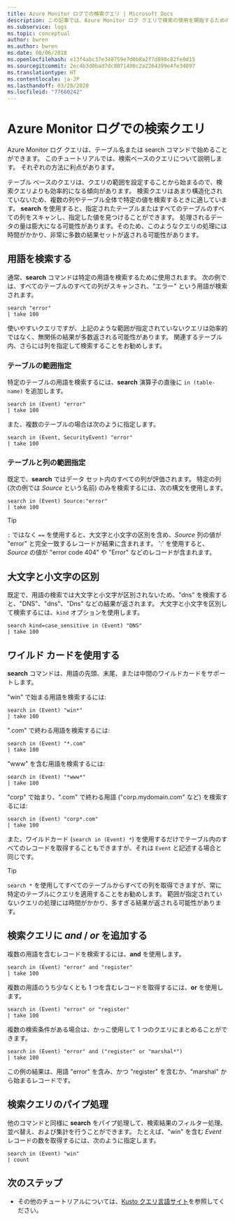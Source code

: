 ```yaml
---
title: Azure Monitor ログでの検索クエリ | Microsoft Docs
description: この記事では、Azure Monitor ログ クエリで検索の使用を開始するためのチュートリアルを提供します。
ms.subservice: logs
ms.topic: conceptual
author: bwren
ms.author: bwren
ms.date: 08/06/2018
ms.openlocfilehash: e13f4abc37e348759e7d0b8a2f7d890c82fe0d15
ms.sourcegitcommit: 2ec4b3d0bad7dc0071400c2a2264399e4fe34897
ms.translationtype: HT
ms.contentlocale: ja-JP
ms.lasthandoff: 03/28/2020
ms.locfileid: "77660242"
---
```

# <a name="search-queries-in-azure-monitor-logs"></a>Azure Monitor ログでの検索クエリ
Azure Monitor ログ クエリは、テーブル名または search コマンドで始めることができます。 このチュートリアルでは、検索ベースのクエリについて説明します。 それぞれの方法に利点があります。

テーブル ベースのクエリは、クエリの範囲を設定することから始まるので、検索クエリよりも効率的になる傾向があります。 検索クエリはあまり構造化されていないため、複数の列やテーブル全体で特定の値を検索するときに適しています。 **search** を使用すると、指定されたテーブルまたはすべてのテーブルのすべての列をスキャンし、指定した値を見つけることができます。 処理されるデータの量は膨大になる可能性があります。そのため、このようなクエリの処理には時間がかかり、非常に多数の結果セットが返される可能性があります。

## <a name="search-a-term"></a>用語を検索する
通常、**search** コマンドは特定の用語を検索するために使用されます。 次の例では、すべてのテーブルのすべての列がスキャンされ、"エラー" という用語が検索されます。

```Kusto
search "error"
| take 100
```

使いやすいクエリですが、上記のような範囲が指定されていないクエリは効率的ではなく、無関係の結果が多数返される可能性があります。 関連するテーブル内、さらには列を指定して検索することをお勧めします。

### <a name="table-scoping"></a>テーブルの範囲指定
特定のテーブルの用語を検索するには、**search** 演算子の直後に `in (table-name)` を追加します。

```Kusto
search in (Event) "error"
| take 100
```

また、複数のテーブルの場合は次のように指定します。
```Kusto
search in (Event, SecurityEvent) "error"
| take 100
```

### <a name="table-and-column-scoping"></a>テーブルと列の範囲指定
既定で、**search** ではデータ セット内のすべての列が評価されます。 特定の列 (次の例では *Source*  という名前) のみを検索するには、次の構文を使用します。

```Kusto
search in (Event) Source:"error"
| take 100
```

> [!TIP]
> `:` ではなく `==` を使用すると、大文字と小文字の区別を含め、*Source* 列の値が "error" と完全一致するレコードが結果に含まれます。 ':' を使用すると、*Source* の値が "error code 404" や "Error" などのレコードが含まれます。

## <a name="case-sensitivity"></a>大文字と小文字の区別
既定で、用語の検索では大文字と小文字が区別されないため、"dns" を検索すると、"DNS"、"dns"、"Dns" などの結果が返されます。 大文字と小文字を区別して検索するには、`kind` オプションを使用します。

```Kusto
search kind=case_sensitive in (Event) "DNS"
| take 100
```

## <a name="use-wild-cards"></a>ワイルド カードを使用する
**search** コマンドは、用語の先頭、末尾、または中間のワイルドカードをサポートします。

"win" で始まる用語を検索するには:
```Kusto
search in (Event) "win*"
| take 100
```

".com" で終わる用語を検索するには:
```Kusto
search in (Event) "*.com"
| take 100
```

"www" を含む用語を検索するには:
```Kusto
search in (Event) "*www*"
| take 100
```

"corp" で始まり、".com" で終わる用語 ("corp.mydomain.com" など) を検索するには:

```Kusto
search in (Event) "corp*.com"
| take 100
```

また、ワイルドカード (`search in (Event) *`) を使用するだけでテーブル内のすべてのレコードを取得することもできますが、それは `Event` と記述する場合と同じです。

> [!TIP]
> `search *` を使用してすべてのテーブルからすべての列を取得できますが、常に特定のテーブルにクエリを適用することをお勧めします。 範囲が指定されていないクエリの処理には時間がかかり、多すぎる結果が返される可能性があります。

## <a name="add-and--or-to-search-queries"></a>検索クエリに *and* / *or* を追加する
複数の用語を含むレコードを検索するには、**and** を使用します。

```Kusto
search in (Event) "error" and "register"
| take 100
```

複数の用語のうち少なくとも 1 つを含むレコードを取得するには、**or** を使用します。

```Kusto
search in (Event) "error" or "register"
| take 100
```

複数の検索条件がある場合は、かっこ使用して 1 つのクエリにまとめることができます。

```Kusto
search in (Event) "error" and ("register" or "marshal*")
| take 100
```

この例の結果は、用語 "error" を含み、かつ "register" を含むか、"marshal" から始まるレコードです。

## <a name="pipe-search-queries"></a>検索クエリのパイプ処理
他のコマンドと同様に **search** をパイプ処理して、検索結果のフィルター処理、並べ替え、および集計を行うことができます。 たとえば、"win" を含む *Event* レコードの数を取得するには、次のように指定します。

```Kusto
search in (Event) "win"
| count
```




## <a name="next-steps"></a>次のステップ

- その他のチュートリアルについては、[Kusto クエリ言語サイト](/azure/kusto/query/)を参照してください。
